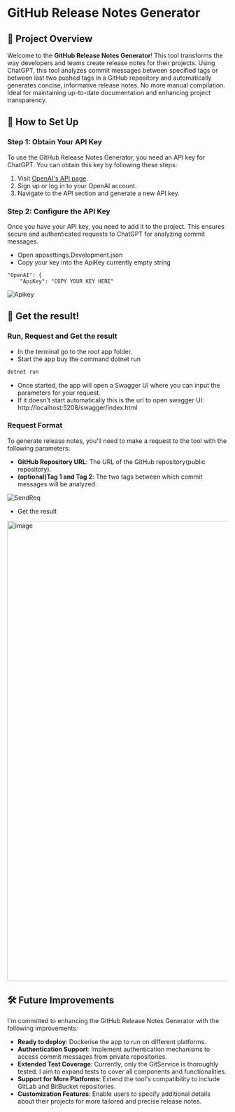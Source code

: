 # GitHub Release Notes Generator

## 🌟 Project Overview

Welcome to the **GitHub Release Notes Generator**! This tool transforms the way developers and teams create release notes for their projects. Using ChatGPT, this tool analyzes commit messages between specified tags or between last two pushed tags in a GitHub repository and automatically generates concise, informative release notes. No more manual compilation. Ideal for maintaining up-to-date documentation and enhancing project transparency.
## 🔧 How to Set Up

### Step 1: Obtain Your API Key

To use the GitHub Release Notes Generator, you need an API key for ChatGPT. You can obtain this key by following these steps:

1. Visit [OpenAI's API page](https://openai.com/api/).
2. Sign up or log in to your OpenAI account.
3. Navigate to the API section and generate a new API key.

### Step 2: Configure the API Key

Once you have your API key, you need to add it to the project. This ensures secure and authenticated requests to ChatGPT for analyzing commit messages.

- Open appsettings.Development.json 
- Copy your key into the ApiKey currently empty string

```env
"OpenAI": {
    "ApiKey": "COPY YOUR KEY HERE"
```
![Apikey](https://github.com/SkyShadowMeadow/ReleaseNotes/assets/65484187/e2019be0-cba8-4378-8b5b-d0b3817a4cf9)

## 🚀 Get the result!
### Run, Request and Get the result
- In the terminal go to the root app folder.
- Start the app buy the command dotnet run
```markdown
dotnet run
```
- Once started, the app will open a Swagger UI where you can input the parameters for your request.
- If it doesn't start automatically this is the url to open swagger UI: http://localhost:5208/swagger/index.html
### Request Format

To generate release notes, you'll need to make a request to the tool with the following parameters:

- **GitHub Repository URL**: The URL of the GitHub repository(public repository).
- **(optional)Tag 1 and Tag 2**: The two tags between which commit messages will be analyzed.

![SendReq](https://github.com/SkyShadowMeadow/ReleaseNotes/assets/65484187/10afca96-6a36-4082-a8b8-212841ba99f5)

- Get the result

<img width="1052" alt="image" src="https://github.com/SkyShadowMeadow/ReleaseNotes/assets/65484187/65a70c66-8c9b-4fa3-acf9-8f3945c25d2c">

## 🛠️ Future Improvements

I'm committed to enhancing the GitHub Release Notes Generator with the following improvements:

- **Ready to deploy**: Dockerise the app to run on different platforms.
- **Authentication Support**: Implement authentication mechanisms to access commit messages from private repositories.
- **Extended Test Coverage**: Currently, only the GitService is thoroughly tested. I aim to expand tests to cover all components and functionalities.
- **Support for More Platforms**: Extend the tool's compatibility to include GitLab and BitBucket repositories.
- **Customization Features**: Enable users to specify additional details about their projects for more tailored and precise release notes.
